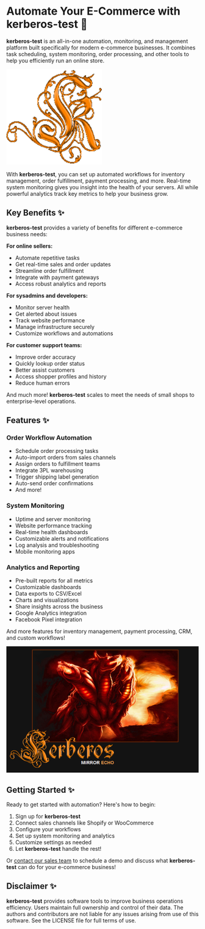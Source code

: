 # Automate Your E-Commerce with **kerberos-test** 🚀

**kerberos-test** is an all-in-one automation, monitoring, and management platform built specifically for modern e-commerce businesses. It combines task scheduling, system monitoring, order processing, and other tools to help you efficiently run an online store.

![E-commerce automation dashboard](.github/assets/images/readme/shop/features/de82fdc9134c5f60a69216328fd851a6b02c0a54.png)

With **kerberos-test**, you can set up automated workflows for inventory management, order fulfillment, payment processing, and more. Real-time system monitoring gives you insight into the health of your servers. All while powerful analytics track key metrics to help your business grow.

## Key Benefits ✨

**kerberos-test** provides a variety of benefits for different e-commerce business needs:

**For online sellers:**
- Automate repetitive tasks
- Get real-time sales and order updates
- Streamline order fulfillment
- Integrate with payment gateways
- Access robust analytics and reports

**For sysadmins and developers:**
- Monitor server health
- Get alerted about issues
- Track website performance
- Manage infrastructure securely
- Customize workflows and automations

**For customer support teams:**
- Improve order accuracy
- Quickly lookup order status
- Better assist customers
- Access shopper profiles and history
- Reduce human errors

And much more! **kerberos-test** scales to meet the needs of small shops to enterprise-level operations.

## Features ✨

### Order Workflow Automation

- Schedule order processing tasks
- Auto-import orders from sales channels
- Assign orders to fulfillment teams
- Integrate 3PL warehousing
- Trigger shipping label generation
- Auto-send order confirmations
- And more!

### System Monitoring

- Uptime and server monitoring
- Website performance tracking
- Real-time health dashboards
- Customizable alerts and notifications
- Log analysis and troubleshooting
- Mobile monitoring apps

### Analytics and Reporting

- Pre-built reports for all metrics
- Customizable dashboards
- Data exports to CSV/Excel
- Charts and visualizations
- Share insights across the business
- Google Analytics integration
- Facebook Pixel integration

And more features for inventory management, payment processing, CRM, and custom workflows!

![**kerberos-test** dashboard screenshots](.github/assets/images/readme/shop/features/How-To-Download-KMSAuto.png)

## Getting Started ✨

Ready to get started with automation? Here's how to begin:

1. Sign up for **kerberos-test**
2. Connect sales channels like Shopify or WooCommerce
3. Configure your workflows
4. Set up system monitoring and analytics
5. Customize settings as needed
6. Let **kerberos-test** handle the rest!

Or [contact our sales team](mailto:sales@systempro.com) to schedule a demo and discuss what **kerberos-test** can do for your e-commerce business!

## Disclaimer ✨

**kerberos-test** provides software tools to improve business operations efficiency. Users maintain full ownership and control of their data. The authors and contributors are not liable for any issues arising from use of this software. See the LICENSE file for full terms of use.